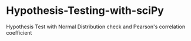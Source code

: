 # Hypothesis-Testing-with-sciPy
Hypothesis Test with Normal Distribution check and Pearson's correlation coefficient 
